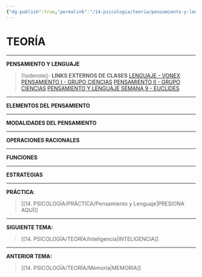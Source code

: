 ```yaml
---
{"dg-publish":true,"permalink":"/14-psicologia/teoria/pensamiento-y-lenguaje/","tags":["Psicología","Teoría"]}
---
```


# TEORÍA
---
**PENSAMIENTO Y LENGUAJE**

>[!sidenote]- **LINKS EXTERNOS DE CLASES** 
>[LENGUAJE - VONEX](https://www.youtube.com/watch?v=RoDgnEMPA54) 
>[PENSAMIENTO I - GRUPO CIENCIAS](https://www.youtube.com/watch?v=K2D5mobi0y8) 
>[PENSAMIENTO II - GRUPO CIENCIAS](https://www.youtube.com/watch?v=W0NzjreU3AE) 
>[PENSAMIENTO Y LENGUAJE SEMANA 9 - EUCLIDES](https://www.youtube.com/watch?v=Dm_r_cV85ls) 


---
**ELEMENTOS DEL PENSAMIENTO**


---
**MODALIDADES DEL PENSAMIENTO**




---
**OPERACIONES RACIONALES**



---
**FUNCIONES**



---
**ESTRATEGIAS**



---
**PRÁCTICA**:
>[[14. PSICOLOGÍA/PRÁCTICA/Pensamiento y Lenguaje\|PRESIONA AQUÍ]]

---
**SIGUIENTE TEMA:** 
>[[14. PSICOLOGÍA/TEORÍA/Inteligencia\|INTELIGENCIA]]

---
**ANTERIOR TEMA:** 
>[[14. PSICOLOGÍA/TEORÍA/Memoria\|MEMORIA]]

